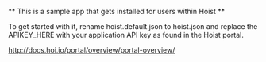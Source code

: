 ** This is a sample app that gets installed for users within Hoist **

To get started with it, rename hoist.default.json to hoist.json and replace the APIKEY_HERE with your application API key as found in the Hoist portal.

http://docs.hoi.io/portal/overview/portal-overview/
